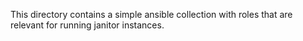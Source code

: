 This directory contains a simple ansible collection with roles that are
relevant for running janitor instances.
